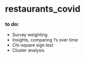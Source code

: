 # restaurants_covid
### to do:
- Survey weighting
- Insights, comparing ?s over time
- Chi-square sign test
- Cluster analysis